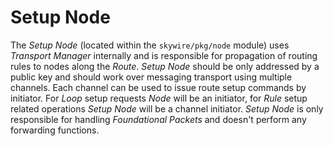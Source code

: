 # Setup Node

The *Setup Node* (located within the `skywire/pkg/node` module) uses *Transport Manager* internally and is responsible for propagation of routing rules to nodes along the *Route*. *Setup Node* should be only addressed by a public key and should work over messaging transport using multiple channels. Each channel can be used to issue route setup commands by initiator. For *Loop* setup requests *Node* will be an initiator, for *Rule* setup related operations *Setup Node* will be a channel initiator. *Setup Node* is only responsible for handling *Foundational Packets* and doesn't perform any forwarding functions.
